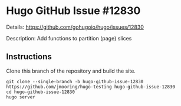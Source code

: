 # Hugo GitHub Issue #12830

Details: <https://github.com/gohugoio/hugo/issues/12830>

Description: Add functions to partition (page) slices

## Instructions

Clone this branch of the repository and build the site.

```text
git clone --single-branch -b hugo-github-issue-12830 https://github.com/jmooring/hugo-testing hugo-github-issue-12830
cd hugo-github-issue-12830
hugo server
```
